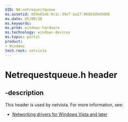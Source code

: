 ```yaml
---
UID: NA:netrequestqueue
ms.assetid: 659e65a6-0c1c-34ef-aa27-96d03d945660
ms.date: 05/09/18
ms.keywords: 
ms.prod: windows-hardware
ms.technology: windows-devices
ms.topic: portal
product:
- Windows
tech.root: netvista
---
```


# Netrequestqueue.h header


## -description


This header is used by netvista. For more information, see:

- [Networking drivers for Windows Vista and later](../_netvista/index.md)
